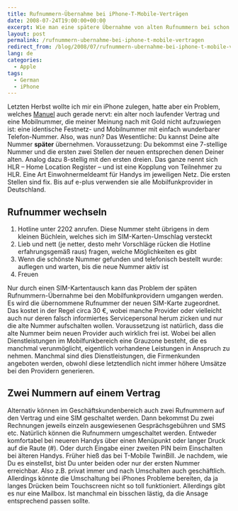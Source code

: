 ```yaml
---
title: Rufnummern-Übernahme bei iPhone-T-Mobile-Verträgen
date: 2008-07-24T19:00:00+00:00
excerpt: Wie man eine spätere Übernahme von alten Rufnummern bei schon laufenden Neu-Verträgen mit neuer Rufnummer durchführt.
layout: post
permalink: /rufnummern-ubernahme-bei-iphone-t-mobile-vertragen
redirect_from: /blog/2008/07/rufnummern-ubernahme-bei-iphone-t-mobile-vertragen/
lang: de
categories:
  - Apple
tags:
  - German
  - iPhone
---
```

Letzten Herbst wollte ich mir ein iPhone zulegen, hatte aber ein Problem, welches [Manuel](https://web-beta.archive.org/web/20090512141145/http://manuel.funkensturm.de/2008/07/03/o2-will-mir-das-iphone-verbieten/trackback/) auch gerade nervt: ein alter noch laufender Vertrag und eine Mobilnummer, die meiner Meinung nach mit Gold nicht aufzuwiegen ist: eine identische Festnetz- und Mobilnummer mit einfach wunderbarer Telefon-Nummer. Also, was nun? Das Wesentliche: Du kannst Deine alte Nummer **später** übernehmen. Voraussetzung: Du bekommst eine 7-stellige Nummer und die ersten zwei Stellen der neuen entsprechen denen Deiner alten. Analog dazu 8-stellig mit den ersten dreien. Das ganze nennt sich HLR – Home Location Register – und ist eine Kopplung von Teilnehmer zu HLR. Eine Art Einwohnermeldeamt für Handys im jeweiligen Netz. Die ersten Stellen sind fix. Bis auf e-plus verwenden sie alle Mobilfunkprovider in Deutschland.

## Rufnummer wechseln

1.  Hotline unter 2202 anrufen. Diese Nummer steht übrigens in dem kleinen Büchlein, welches sich im SIM-Karten-Umschlag versteckt
2.  Lieb und nett (je netter, desto mehr Vorschläge rücken die Hotline erfahrungsgemäß raus) fragen, welche Möglichkeiten es gibt
3.  Wenn die schönste Nummer gefunden und telefonisch bestellt wurde: auflegen und warten, bis die neue Nummer aktiv ist
4.  Freuen

Nur durch einen SIM-Kartentausch kann das Problem der späten Rufnummern-Übernahme bei den Mobilfunkprovidern umgangen werden. Es wird die übernommene Rufnummer der neuen SIM-Karte zugeordnet. Das kostet in der Regel circa 30 €, wobei manche Provider oder vielleicht auch nur deren falsch informiertes Servicepersonal herum zicken und nur die alte Nummer aufschalten wollen. Voraussetzung ist natürlich, dass die alte Nummer beim neuen Provider auch wirklich frei ist. Wobei bei allen Dienstleistungen im Mobilfunkbereich eine Grauzone besteht, die es manchmal verunmöglicht, eigentlich vorhandene Leistungen in Anspruch zu nehmen. Manchmal sind dies Dienstleistungen, die Firmenkunden angeboten werden, obwohl diese letztendlich nicht immer höhere Umsätze bei den Providern generieren.

## Zwei Nummern auf einem Vertrag

Alternativ können im Geschäftskundenbereich auch zwei Rufnummern auf den Vertrag und eine SIM geschaltet werden. Dann bekommst Du zwei Rechnungen jeweils einzeln ausgewiesenen Gesprächsgebühren und SMS etc. Natürlich können die Rufnummern umgeschaltet werden. Entweder komfortabel bei neueren Handys über einen Menüpunkt oder langer Druck auf die Raute (#). Oder durch Eingabe einer zweiten PIN beim Einschalten bei älteren Handys. Früher hieß das bei T-Mobile TwinBill. Je nachdem, wie Du es einstellst, bist Du unter beiden oder nur der ersten Nummer erreichbar. Also z.B. privat immer und nach Umschalten auch geschäftlich. Allerdings könnte die Umschaltung bei iPhones Probleme bereiten, da ja langes Drücken beim Touchscreen nicht so toll funktioniert. Allerdings gibt es nur eine Mailbox. Ist manchmal ein bisschen lästig, da die Ansage entsprechend passen sollte.